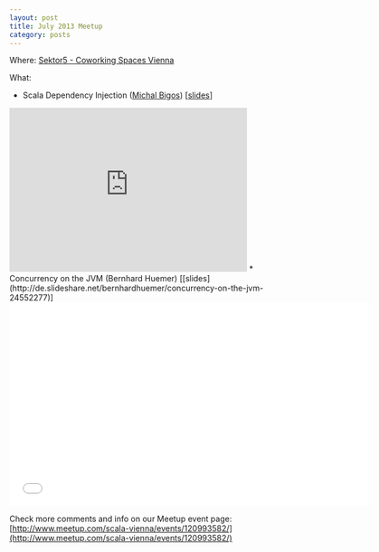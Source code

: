 ```yaml
---
layout: post
title: July 2013 Meetup
category: posts
---
```


Where: [Sektor5 - Coworking Spaces Vienna](http://sektor5.at/)

What:

  * Scala Dependency Injection ([Michal Bigos](http://www.garwan.sk/)) [[slides](http://de.slideshare.net/MichalBigos/dependency-injection-in-scala)]
   <iframe type="text/html" width="420" height="290" mozallowfullscreen="true" webkitallowfullscreen="true" src="http://www.parleys.com/share.html#play/51f31b0ee4b0038cdf2c14c0" frameborder="0">&lt;br /&gt;</iframe>
  * Concurrency on the JVM (Bernhard Huemer) [[slides](http://de.slideshare.net/bernhardhuemer/concurrency-on-the-jvm-24552277)]
    <iframe width="640" height="360" src="//www.youtube.com/embed/6kGNwJTv8K4" frameborder="0" allowfullscreen></iframe>

Check more comments and info on our Meetup event page:<br/>
[http://www.meetup.com/scala-vienna/events/120993582/](http://www.meetup.com/scala-vienna/events/120993582/)
 
